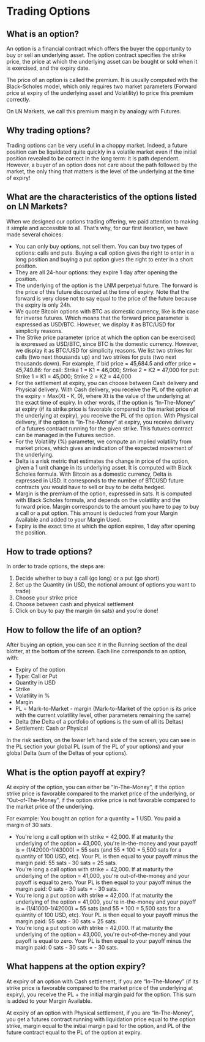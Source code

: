 # Trading Options

## What is an option?

An option is a financial contract which offers the buyer the opportunity to buy or sell an underlying asset. The option contract specifies the strike price, the price at which the underlying asset can be bought or sold when it is exercised, and the expiry date.

The price of an option is called the premium. It is usually computed with the Black-Scholes model, which only requires two market parameters (Forward price at expiry of the underlying asset and Volatility) to price this premium correctly.

On LN Markets, we call this premium margin by analogy with Futures.

## Why trading options?

Trading options can be very useful in a choppy market. Indeed, a future position can be liquidated quite quickly in a volatile market even if the initial position revealed to be correct in the long term: it is path dependent. However, a buyer of an option does not care about the path followed by the market, the only thing that matters is the level of the underlying at the time of expiry!

## What are the characteristics of the options listed on LN Markets?

When we designed our options trading offering, we paid attention to making it simple and accessible to all. That’s why, for our first iteration, we have made several choices:
- You can only buy options, not sell them. You can buy two types of options: calls and puts. Buying a call option gives the right to enter in a long position and buying a put option gives the right to enter in a short position.
- They are all 24-hour options: they expire 1 day after opening the position.
- The underlying of the option is the LNM perpetual future. The forward is the price of this future discounted at the time of expiry. Note that the forward is very close not to say equal to the price of the future because the expiry is only 24h.
- We quote Bitcoin options with BTC as domestic currency, like is the case for inverse futures. Which means that the forward price parameter is expressed as USD/BTC. However, we display it as BTC/USD for simplicity reasons.
- The Strike price parameter (price at which the option can be exercised) is expressed as USD/BTC, since BTC is the domestic currency. However, we display it as BTC/USD for simplicity reasons. We list two strikes for calls (two next thousands up) and two strikes for puts (two next thousands down).
For example, if bid price = 45,684.5 and offer price = 45,749.86:
    for call: Strike 1 = K1 = 46,000; Strike 2 =  K2 = 47,000
    for put: Strike 1 = K1 = 45,000; Strike 2 =  K2 = 44,000
- For the settlement at expiry, you can choose between Cash delivery and Physical delivery. 
With Cash delivery, you receive the PL of the option at the expiry = Max(Xt - K, 0), where Xt is the value of the underlying at the exact time of expiry. In other words, if the option is “In-The-Money” at expiry (if its strike price is favorable compared to the market price of the underlying at expiry), you receive the PL of the option.
With Physical delivery, if the option is “In-The-Money” at expiry, you receive delivery of a futures contract running for the given strike. This futures contract can be managed in the Futures section.
- For the Volatility (%) parameter, we compute an implied volatility from market prices, which gives an indication of the expected movement of the underlying.
- Delta is a risk metric that estimates the change in price of the option, given a 1 unit change in its underlying asset. It is computed with Black Scholes formula. With Bitcoin as a domestic currency, Delta is expressed in USD. It corresponds to the number of BTCUSD future contracts you would have to sell or buy to be delta hedged.
- Margin is the premium of the option, expressed in sats. It is computed with Black Scholes formula, and depends on the volatility and the forward price. Margin corresponds to the amount you have to pay to buy a call or a put option. This amount is deducted from your Margin Available and added to your Margin Used.
- Expiry is the exact time at which the option expires, 1 day after opening the position.

## How to trade options?

In order to trade options, the steps are:
1. Decide whether to buy a call (go long) or a put (go short)
2. Set up the Quantity (in USD, the notional amount of options you want to trade)
3. Choose your strike price
4. Choose between cash and physical settlement
5. Click on buy to pay the margin (in sats) and you’re done!

## How to follow the life of an option?

After buying an option, you can see it in the Running section of the deal blotter, at the bottom of the screen. Each line corresponds to an option, with:
- Expiry of the option
- Type: Call or Put
- Quantity in USD
- Strike
- Volatility in %
- Margin
- PL = Mark-to-Market - margin (Mark-to-Market of the option is its price with the current volatility level, other parameters remaining the same)
- Delta (the Delta of a portfolio of options is the sum of all its Deltas)
- Settlement: Cash or Physical

In the risk section, on the lower left hand side of the screen, you can see in the PL section your global PL (sum of the PL of your options) and your global Delta (sum of the Deltas of your options).


## What is the option payoff at expiry?

At expiry of the option, you can either be “In-The-Money”, if the option strike price is favorable compared to the market price of the underlying, or “Out-of-The-Money”, if the option strike price is not favorable compared to the market price of the underlying.

For example:
You bought an option for a quantity = 1 USD. You paid a margin of 30 sats.
- You're long a call option with strike = 42,000. If at maturity the underlying of the option = 43,000, you're in-the-money and your payoff is = (1/42000-1/43000) = 55 sats (and 55 * 100  = 5,500 sats for a quantity of 100 USD, etc).
Your PL is then equal to your payoff minus the margin paid: 55 sats - 30 sats = 25 sats.
- You're long a call option with strike = 42,000. If at maturity the underlying of the option = 41,000, you're out-of-the-money and your payoff is equal to zero.
Your PL is then equal to your payoff minus the margin paid: 0 sats - 30 sats = - 30 sats.
- You're long a put option with strike = 42,000. If at maturity the underlying of the option = 41,000, you're in-the-money and your payoff is = (1/41000-1/42000) = 55 sats (and 55 * 100  = 5,500 sats for a quantity of 100 USD, etc).
Your PL is then equal to your payoff minus the margin paid: 55 sats - 30 sats = 25 sats.
- You're long a put option with strike = 42,000. If at maturity the underlying of the option = 43,000, you're out-of-the-money and your payoff is equal to zero.
Your PL is then equal to your payoff minus the margin paid: 0 sats - 30 sats = - 30 sats.

## What happens at the option expiry?

At expiry of an option with Cash settlement, if you are “In-The-Money” (if its strike price is favorable compared to the market price of the underlying at expiry), you receive the PL + the initial margin paid for the option. This sum is added to your Margin Available. 

At expiry of an option with Physical settlement, if you are “In-The-Money”, you get a futures contract running with liquidation price equal to the option strike, margin equal to the initial margin paid for the option, and PL of the future contract equal to the PL of the option at expiry.


